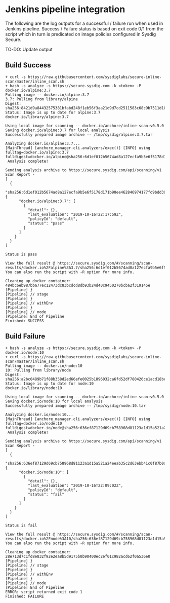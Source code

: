 # Jenkins pipeline integration

The following are the log outputs for a successful / failure run when used in Jenkins pipeline.
Success / Failure status is based on exit code 0/1 from the script which in turn is predicated on image policies configured in Sysdig Secure.

TO-DO: Update output

## Build Success

    + curl -s https://raw.githubusercontent.com/sysdiglabs/secure-inline-scan/master/inline_scan.sh
    + bash -s analyze -s https://secure.sysdig.com -k <token> -P docker.io/alpine:3.7
    Pulling image -- docker.io/alpine:3.7
    3.7: Pulling from library/alpine
    Digest: sha256:8421d9a84432575381bfabd248f1eb56f3aa21d9d7cd2511583c68c9b7511d10
    Status: Image is up to date for alpine:3.7
    docker.io/library/alpine:3.7
    
    Using local image for scanning -- docker.io/anchore/inline-scan:v0.5.0
    Saving docker.io/alpine:3.7 for local analysis
    Successfully prepared image archive -- /tmp/sysdig/alpine:3.7.tar
    
    Analyzing docker.io/alpine:3.7...
    [MainThread] [anchore_manager.cli.analyzers/exec()] [INFO] using fulltag=docker.io/alpine:3.7 fulldigest=docker.io/alpine@sha256:6d1ef012b5674ad8a127ecfa9b5e6f5178d171b90ee462846974177fd9bdd39f
     Analysis complete!
    
    Sending analysis archive to https://secure.sysdig.com/api/scanning/v1
    Scan Report - 
    [
      {
        "sha256:6d1ef012b5674ad8a127ecfa9b5e6f5178d171b90ee462846974177fd9bdd39f": {
          "docker.io/alpine:3.7": [
            {
              "detail": {},
              "last_evaluation": "2019-10-16T22:17:59Z",
              "policyId": "default",
              "status": "pass"
            }
          ]
        }
      }
    ]
    
    Status is pass
    
    View the full result @ https://secure.sysdig.com/#/scanning/scan-results/docker.io%2Falpine%3A3.7/sha256:6d1ef012b5674ad8a127ecfa9b5e6f5178d171b90ee462846974177fd9bdd39f/summaries
    You can also run the script with -R option for more info.
    
    Cleaning up docker container: 484bc6eb987bba77ec12473dc83bcdcd8db93b24d40c9450270bcba2f319145e
    [Pipeline] }
    [Pipeline] // stage
    [Pipeline] }
    [Pipeline] // withEnv
    [Pipeline] }
    [Pipeline] // node
    [Pipeline] End of Pipeline
    Finished: SUCCESS
  


## Build Failure
      
    + bash -s analyze -s https://secure.sysdig.com -k <token> -P docker.io/node:10
    + curl -s https://raw.githubusercontent.com/sysdiglabs/secure-inline-scan/master/inline_scan.sh
    Pulling image -- docker.io/node:10
    10: Pulling from library/node
    Digest: sha256:a2bc0489b71f88b358d2ed66efe0025b1896032ca6fd52df780426ce1acd18be
    Status: Image is up to date for node:10
    docker.io/library/node:10
    
    Using local image for scanning -- docker.io/anchore/inline-scan:v0.5.0
    Saving docker.io/node:10 for local analysis
    Successfully prepared image archive -- /tmp/sysdig/node:10.tar
    
    Analyzing docker.io/node:10...
    [MainThread] [anchore_manager.cli.analyzers/exec()] [INFO] using fulltag=docker.io/node:10 fulldigest=docker.io/node@sha256:636ef87129d69cb758968d81123a1d15a521a24eeab35c2d63ebb41c0f87b0ad
     Analysis complete!
    
    Sending analysis archive to https://secure.sysdig.com/api/scanning/v1
    Scan Report - 
    [
      {
        "sha256:636ef87129d69cb758968d81123a1d15a521a24eeab35c2d63ebb41c0f87b0ad": {
          "docker.io/node:10": [
            {
              "detail": {},
              "last_evaluation": "2019-10-16T22:09:02Z",
              "policyId": "default",
              "status": "fail"
            }
          ]
        }
      }
    ]
    
    Status is fail
    
    View the full result @ https://secure.sysdig.com/#/scanning/scan-results/docker.io%2Fnode%3A10/sha256:636ef87129d69cb758968d81123a1d15a521a24eeab35c2d63ebb41c0f87b0ad/summaries
    You can also run the script with -R option for more info.
    
    Cleaning up docker container: 28e713d7c1fd8e832f92e2ea8b5d9175b0b90400ec2ef01c982acd62f0a536e0
    [Pipeline] }
    [Pipeline] // stage
    [Pipeline] }
    [Pipeline] // withEnv
    [Pipeline] }
    [Pipeline] // node
    [Pipeline] End of Pipeline
    ERROR: script returned exit code 1
    Finished: FAILURE